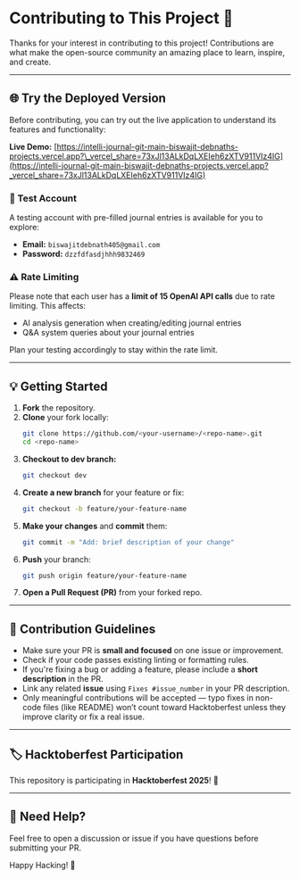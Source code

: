 # Contributing to This Project 🎉

Thanks for your interest in contributing to this project! Contributions are what make the open-source community an amazing place to learn, inspire, and create.

---

## 🌐 Try the Deployed Version

Before contributing, you can try out the live application to understand its features and functionality:

**Live Demo:** [https://intelli-journal-git-main-biswajit-debnaths-projects.vercel.app?\_vercel_share=73xJl13ALkDqLXEIeh6zXTV911VIz4IG](https://intelli-journal-git-main-biswajit-debnaths-projects.vercel.app?_vercel_share=73xJl13ALkDqLXEIeh6zXTV911VIz4IG)

### 🧪 Test Account

A testing account with pre-filled journal entries is available for you to explore:

- **Email:** `biswajitdebnath405@gmail.com`
- **Password:** `dzzfdfasdjhhh9832469`

### ⚠️ Rate Limiting

Please note that each user has a **limit of 15 OpenAI API calls** due to rate limiting. This affects:

- AI analysis generation when creating/editing journal entries
- Q&A system queries about your journal entries

Plan your testing accordingly to stay within the rate limit.

---

## 💡 Getting Started

1. **Fork** the repository.
2. **Clone** your fork locally:
   ```bash
   git clone https://github.com/<your-username>/<repo-name>.git
   cd <repo-name>
   ```
3. **Checkout to dev branch:**
   ```bash
   git checkout dev
   ```
4. **Create a new branch** for your feature or fix:
   ```bash
   git checkout -b feature/your-feature-name
   ```
5. **Make your changes** and **commit** them:
   ```bash
   git commit -m "Add: brief description of your change"
   ```
6. **Push** your branch:
   ```bash
   git push origin feature/your-feature-name
   ```
7. **Open a Pull Request (PR)** from your forked repo.

---

## 🧩 Contribution Guidelines

- Make sure your PR is **small and focused** on one issue or improvement.
- Check if your code passes existing linting or formatting rules.
- If you're fixing a bug or adding a feature, please include a **short description** in the PR.
- Link any related **issue** using `Fixes #issue_number` in your PR description.
- Only meaningful contributions will be accepted — typo fixes in non-code files (like README) won’t count toward Hacktoberfest unless they improve clarity or fix a real issue.

---

## 🏷️ Hacktoberfest Participation

This repository is participating in **Hacktoberfest 2025**! 🎃

---

## 💬 Need Help?

Feel free to open a discussion or issue if you have questions before submitting your PR.

Happy Hacking! 🚀

